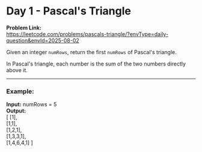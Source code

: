 # Day 1 - Pascal's Triangle

**Problem Link:**   
https://leetcode.com/problems/pascals-triangle/?envType=daily-question&envId=2025-08-02

Given an integer `numRows`, return the first `numRows` of Pascal's triangle.

In Pascal's triangle, each number is the sum of the two numbers directly above it.

---

### Example:

**Input:** numRows = 5  
**Output:**  
[
     [1],  
    [1,1],  
   [1,2,1],  
  [1,3,3,1],  
 [1,4,6,4,1]
]
